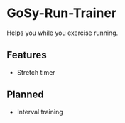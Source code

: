GoSy-Run-Trainer
================

Helps you while you exercise running.

Features
----------------
* Stretch timer

Planned
----------------
* Interval training